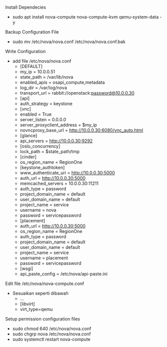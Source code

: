 Install Dependecies
- sudo apt install nova-compute nova-compute-kvm qemu-system-data -y

Backup Configuration File
- sudo mv /etc/nova/nova.conf /etc/nova/nova.conf.bak

Write Configuration
- add file /etc/nova/nova.conf
  - [DEFAULT]
  - my_ip = 10.0.0.51
  - state_path = /var/lib/nova
  - enabled_apis = osapi_compute,metadata
  - log_dir = /var/log/nova
  - transport_url = rabbit://openstack:password@10.0.0.30
  - [api]
  - auth_strategy = keystone
  - [vnc]
  - enabled = True
  - server_listen = 0.0.0.0
  - server_proxyclient_address = $my_ip
  - novncproxy_base_url = http://10.0.0.30:6080/vnc_auto.html
  - [glance]
  - api_servers = http://10.0.0.30:9292
  - [oslo_concurrency]
  - lock_path = $state_path/tmp
  - [cinder]
  - os_region_name = RegionOne
  - [keystone_authtoken]
  - www_authenticate_uri = http://10.0.0.30:5000
  - auth_url = http://10.0.0.30:5000
  - memcached_servers = 10.0.0.30:11211
  - auth_type = password
  - project_domain_name = default
  - user_domain_name = default
  - project_name = service
  - username = nova
  - password = servicepassword
  - [placement]
  - auth_url = http://10.0.0.30:5000
  - os_region_name = RegionOne
  - auth_type = password
  - project_domain_name = default
  - user_domain_name = default
  - project_name = service
  - username = placement
  - password = servicepassword
  - [wsgi]
  - api_paste_config = /etc/nova/api-paste.ini

Edit file /etc/nova/nova-compute.conf
- Sesuaikan seperti dibawah
  - ...
  - [libvirt]
  - virt_type=qemu

Setup permission configuration files
- sudo chmod 640 /etc/nova/nova.conf
- sudo chgrp nova /etc/nova/nova.conf
- sudo systemctl restart nova-compute
